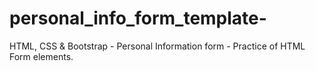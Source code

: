 # personal_info_form_template-
HTML, CSS &amp; Bootstrap - Personal Information form - Practice of HTML Form elements. 
